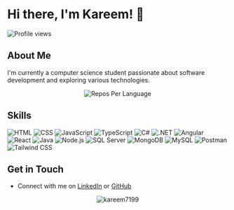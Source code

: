 # Hi there, I'm Kareem! 👋
![Profile views](https://komarev.com/ghpvc/?username=kreem7199&label=Profile%20views&color=60598F&style=flat)

## About Me
I'm currently a computer science student passionate about software development and exploring various technologies.
<div align="center">
      <img src="https://github-profile-summary-cards.vercel.app/api/cards/repos-per-language?username=kareem7199&theme=highcontrast&hide_border=true" alt="Repos Per Language">
</div>

## Skills
  ![HTML](https://img.shields.io/badge/-HTML5-E34F26?logo=html5&logoColor=white)
  ![CSS](https://img.shields.io/badge/-CSS3-1572B6?logo=css3)
  ![JavaScript](https://img.shields.io/badge/-JavaScript-F7DF1E?logo=javascript&logoColor=black)
  ![TypeScript](https://img.shields.io/badge/-TypeScript-3178C6?logo=typescript&logoColor=white)
  ![C#](https://img.shields.io/badge/-C%23-blue?logo=c-sharp)
  ![.NET](https://img.shields.io/badge/-.NET-512BD4?logo=.net)
  ![Angular](https://img.shields.io/badge/-Angular-DD0031?logo=angular)
  ![React](https://img.shields.io/badge/-React-61DAFB?logo=react)
  ![Java](https://img.shields.io/badge/Java-%23E11F26.svg?logoColor=white)
  ![Node.js](https://img.shields.io/badge/-Node.js-339933?logo=node.js&logoColor=white)
  ![SQL Server](https://img.shields.io/badge/-SQL%20Server-CC2927?logo=microsoft-sql-server&logoColor=white)
  ![MongoDB](https://img.shields.io/badge/-MongoDB-47A248?logo=mongodb&logoColor=white)
  ![MySQL](https://img.shields.io/badge/-MySQL-4479A1?logo=mysql&logoColor=white)
  ![Postman](https://img.shields.io/badge/-Postman-FF6C37?logo=postman&logoColor=white)
  ![Tailwind CSS](https://img.shields.io/badge/-Tailwind%20CSS-38B2AC?logo=tailwind-css&logoColor=white)

  ## Get in Touch
- Connect with me on [LinkedIn](https://www.linkedin.com/in/kareem-tamer-306b3028b/) or [GitHub](https://github.com/kareem7199)


<section align="center">
<img src="https://github-readme-streak-stats.herokuapp.com/?user=kareem7199&theme=tokyonight" alt="kareem7199" />
</section>
